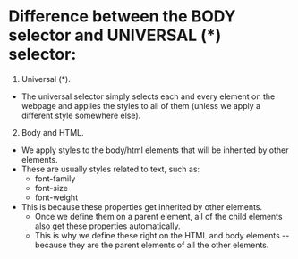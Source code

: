 # Difference between the BODY selector and UNIVERSAL (*) selector:

1. Universal (*).
  - The universal selector simply selects each and every element on the webpage and applies the styles to all of them (unless we apply a different style somewhere else).
2. Body and HTML.
  - We apply styles to the body/html elements that will be inherited by other elements.
  - These are usually styles related to text, such as:
    - font-family
    - font-size
    - font-weight
  - This is because these properties get inherited by other elements.
    - Once we define them on a parent element, all of the child elements also get these properties automatically.
    - This is why we define these right on the HTML and body elements -- because they are the parent elements of all the other elements.
